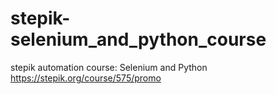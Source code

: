 # stepik-selenium_and_python_course
stepik automation course: Selenium and Python
https://stepik.org/course/575/promo